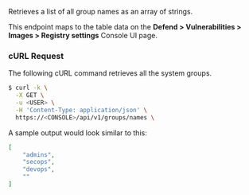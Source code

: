 Retrieves a list of all group names as an array of strings.

This endpoint maps to the table data on the **Defend > Vulnerabilities > Images > Registry settings** Console UI page.

### cURL Request

The following cURL command retrieves all the system groups.

```bash
$ curl -k \
  -X GET \
  -u <USER> \
  -H 'Content-Type: application/json' \
  https://<CONSOLE>/api/v1/groups/names \
```

A sample output would look similar to this:

```json
[
    "admins",
    "secops",
    "devops",
    ""
]
```
